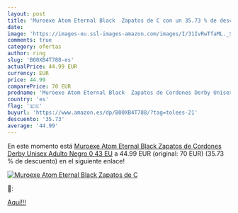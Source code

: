 ```yaml
---
layout: post
title: 'Muroexe Atom Eternal Black  Zapatos de C con un 35.73 % de descuento'
date: 
image: 'https://images-eu.ssl-images-amazon.com/images/I/31IvRwTfaML._SL200_.jpg'
comments: true
category: ofertas
author: ring
slug: 'B00XB4T788-es'
actualPrice: 44.99 EUR
currency: EUR
price: 44.99
comparePrice: 70 EUR
prodname: 'Muroexe Atom Eternal Black  Zapatos de Cordones Derby Unisex Adulto  Negro 0  43 EU'
country: 'es'
flag: '🇪🇸'
buyurl: 'https://www.amazon.es/dp/B00XB4T788/?tag=tolees-21'
descuento: '35.73'
average: '44.99'
---
```


En este momento está [Muroexe Atom Eternal Black  Zapatos de Cordones Derby Unisex Adulto  Negro 0  43 EU](https://www.amazon.es/dp/B00XB4T788/?tag=tolees-21) a 44.99 EUR (original: 70 EUR) (35.73 %  de descuento) en el siguiente enlace!

[![Muroexe Atom Eternal Black  Zapatos de C](https://images-eu.ssl-images-amazon.com/images/I/31IvRwTfaML._SL200_.jpg)](https://www.amazon.es/dp/B00XB4T788/?tag=tolees-21)

🔎:


[Aquí!!!](https://www.amazon.es/dp/B00XB4T788/?tag=tolees-21)
